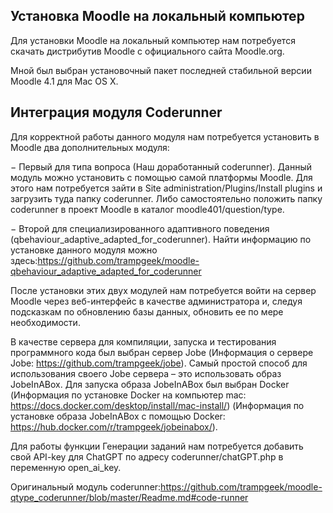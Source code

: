 ## Установка Moodle на локальный компьютер
Для установки Moodle на локальный компьютер нам потребуется скачать дистрибутив Moodle c официального сайта Moodle.org. 

Мной был выбран установочный пакет последней стабильной версии Moodle 4.1 для Mac OS X.

## Интеграция модуля Coderunner

Для корректной работы данного модуля нам потребуется установить в Moodle два дополнительных модуля:

−	Первый для типа вопроса (Наш доработанный coderunner). Данный модуль можно установить с помощью самой платформы Moodle. Для этого нам потребуется зайти в Site administration/Plugins/Install plugins и загрузить туда папку coderunner. Либо самостоятельно положить папку coderunner в проект Moodle в каталог moodle401/question/type.

−	Второй для специализированного адаптивного поведения (qbehaviour_adaptive_adapted_for_coderunner). Найти информацию по установке данного модуля можно здесь:https://github.com/trampgeek/moodle-qbehaviour_adaptive_adapted_for_coderunner

После установки этих двух модулей нам потребуется войти на сервер Moodle через веб-интерфейс в качестве администратора и, следуя подсказкам по обновлению базы данных, обновить ее по мере необходимости.

В качестве сервера для компиляции, запуска и тестирования программного кода был выбран сервер Jobe (Информация о сервере Jobe: https://github.com/trampgeek/jobe). Самый простой способ для использования своего Jobe сервера – это использовать образ JobeInABox. Для запуска образа JobeInABox был выбран Docker (Информация по установке Docker на компьютер mac: https://docs.docker.com/desktop/install/mac-install/) (Информация по установке образа JobeInABox с помощью Docker: https://hub.docker.com/r/trampgeek/jobeinabox/).

Для работы функции Генерации заданий нам потребуется добавить свой API-key для ChatGPT по адресу coderunner/chatGPT.php в переменную open_ai_key.






Оригинальный модуль coderunner:https://github.com/trampgeek/moodle-qtype_coderunner/blob/master/Readme.md#code-runner
